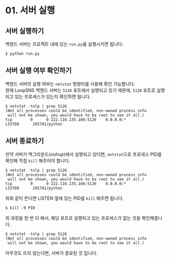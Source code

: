 # 01. 서버 실행
## 서버 실행하기
백엔드 서버는 프로젝트 내에 있는 `run.py`를 실행시키면 됩니다.
```
$ python run.py
```

## 서버 실행 여부 확인하기
백엔드 서버의 실행 여부는 `netstat` 명령어를 사용해 확인 가능합니다.\
현재 LoopSNS 백엔드 서버는 `5126` 포트에서 실행되고 있기 때문에, `5126` 포트로 실행되고 있는 프로세스가 있는지 확인하면 됩니다.
```
$ netstat -tnlp | grep 5126
(Not all processes could be identified, non-owned process info
 will not be shown, you would have to be root to see it all.)
tcp        0      0 222.116.135.166:5126    0.0.0.0:*               LISTEN      295741/python 
```

## 서버 종료하기
만약 서버가 백그라운드(nohup)에서 실행되고 있다면, `netstat`으로 프로세스 PID를 확인해 직접 `kill` 해주어야 합니다.

```
$ netstat -tnlp | grep 5126
(Not all processes could be identified, non-owned process info
 will not be shown, you would have to be root to see it all.)
tcp        0      0 222.116.135.166:5126    0.0.0.0:*               LISTEN      295741/python 
```
위와 같이 뜬다면 LISTEN 옆에 있는 PID를 `kill` 해주면 됩니다.

```
$ kill -9 PID
```
위 과정을 한 번 더 해서, 해당 포트로 실행되고 있는 프로세스가 없는 것을 확인해줍니다.

```
$ netstat -tnlp | grep 5126
(Not all processes could be identified, non-owned process info
 will not be shown, you would have to be root to see it all.)
```
아무것도 뜨지 않는다면, 서버가 종료된 것 입니다.
